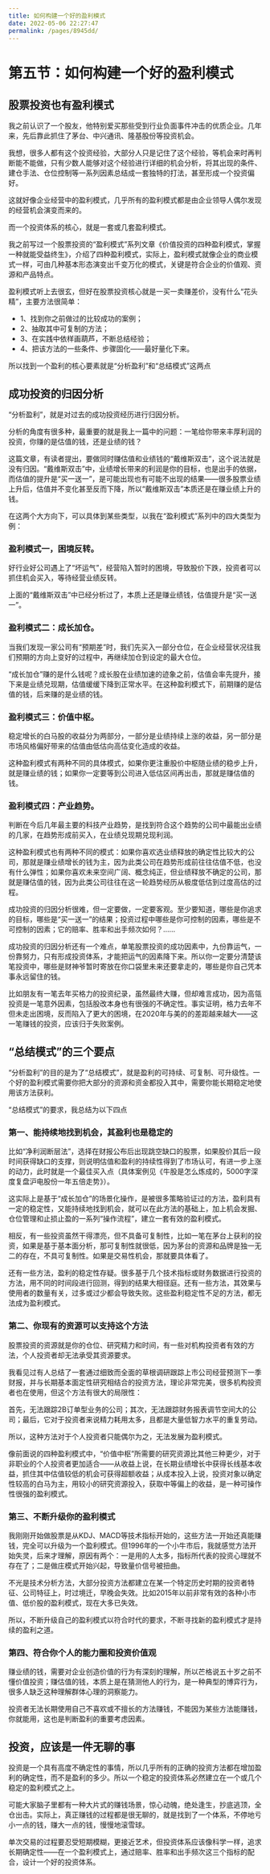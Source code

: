 ```yaml
---
title: 如何构建一个好的盈利模式
date: 2022-05-06 22:27:47
permalink: /pages/8945dd/
---
```

# 第五节：如何构建一个好的盈利模式

## 股票投资也有盈利模式


我之前认识了一个股友，他特别爱买那些受到行业负面事件冲击的优质企业。几年来，先后靠此抓住了茅台、中兴通讯、隆基股份等投资机会。

我想，很多人都有这个投资经验，大部分人只是记住了这个经验，等机会来时再判断能不能做，只有少数人能够对这个经验进行详细的机会分析，将其出现的条件、建仓手法、仓位控制等一系列因素总结成一套独特的打法，甚至形成一个投资偏好。

这就好像企业经营中的盈利模式，几乎所有的盈利模式都是由企业领导人偶尔发现的经营机会演变而来的。

而一个投资体系的核心，就是一套或几套盈利模式。

我之前写过一个股票投资的“盈利模式”系列文章《价值投资的四种盈利模式，掌握一种就能受益终生》，介绍了四种盈利模式，实际上，盈利模式就像企业的商业模式一样，可由几种基本形态演变出千变万化的模式，关键是符合企业的价值观、资源和产品特点。

盈利模式听上去很玄，但好在股票投资核心就是一买一卖赚差价，没有什么“花头精”，主要方法很简单：

- 1、找到你之前做过的比较成功的案例；
- 2、抽取其中可复制的方法；
- 3、在实践中依样画葫芦，不断总结经验；
- 4、把该方法的一些条件、步骤固化——最好量化下来。

所以找到一个盈利的核心要素就是“分析盈利”和“总结模式”这两点

## 成功投资的归因分析

“分析盈利”，就是对过去的成功投资经历进行归因分析。

分析的角度有很多种，最重要的就是我上一篇中的问题：一笔给你带来丰厚利润的投资，你赚的是估值的钱，还是业绩的钱？

这篇文章，有读者提出，要做同时赚估值和业绩钱的“戴维斯双击”，这个说法就是没有归因。“戴维斯双击”中，业绩增长带来的利润是你的目标，也是出手的依据，而估值的提升是“买一送一”，是可能出现也有可能不出现的结果——很多股票业绩上升后，估值并不变化甚至反而下降，所以“戴维斯双击”本质还是在赚业绩上升的钱。

在这两个大方向下，可以具体到某些类型，以我在“盈利模式”系列中的四大类型为例：

### 盈利模式一，困境反转。

好行业好公司遇上了“坏运气”，经营陷入暂时的困境，导致股价下跌，投资者可以抓住机会买入，等待经营业绩反转。

上面的“戴维斯双击”中已经分析过了，本质上还是赚业绩钱，估值提升是“买一送一”。

### 盈利模式二：成长加仓。

当我们发现一家公司有“预期差”时，我们先买入一部分仓位，在企业经营状况往我们预期的方向上变好的过程中，再继续加仓到设定的最大仓位。

“成长加仓”赚的是什么钱呢？成长股在业绩加速的迹象之前，估值会率先提升，接下来是业绩兑现期，估值缓缓下降到正常水平。在这种盈利模式下，前期赚的是估值的钱，后来赚的是业绩的钱。

### 盈利模式三：价值中枢。

稳定增长的白马股的收益分为两部分，一部分是业绩持续上涨的收益，另一部分是市场风格偏好带来的估值由低估向高估变化造成的收益。

这种盈利模式有两种不同的具体模式，如果你更注重股价中枢随业绩的稳步上升，就是赚业绩的钱；如果你一定要等到公司进入低估区间再出击，那就是赚估值的钱。

### 盈利模式四：产业趋势。

判断在今后几年最主要的科技产业趋势，是找到符合这个趋势的公司中最能出业绩的几家，在趋势形成前买入，在业绩兑现期兑现利润。

这种盈利模式也有两种不同的模式：如果你喜欢选业绩释放的确定性比较大的公司，那就是赚业绩增长的钱为主，因为此类公司在趋势形成前往往估值不低，也没有什么弹性；如果你喜欢未来空间广阔、概念纯正，但业绩释放不确定的公司，那就是赚估值的钱，因为此类公司往往在这一轮趋势经历从极度低估到过度高估的过程。

成功投资的归因分析很难，但一定要做，一定要客观。至少要知道，哪些是你追求的目标，哪些是“买一送一”的结果；投资过程中哪些是你可控制的因素，哪些是不可控制的因素；它的赔率、胜率和出手频次如何？……

成功投资的归因分析还有一个难点，单笔股票投资的成功因素中，九份靠运气，一份靠努力，只有形成投资体系，才能把运气的因素降下来。所以你一定要分清楚该笔投资中，哪些是财神爷暂时寄放在你口袋里未来还要拿走的，哪些是你自己凭本事永远留住的钱。

比如朋友有一笔去年买格力的投资纪录，虽然最终大赚，但却难言成功，因为高瓴投资是一笔意外因素，包括股改本身也有很强的不确定性。事实证明，格力去年不但未走出困境，反而陷入了更大的困境，在2020年与美的的差距越来越大——这一笔赚钱的投资，应该归于失败案例。

## “总结模式”的三个要点

“分析盈利”的目的是为了“总结模式”，就是盈利的可持续、可复制、可升级性。一个好的盈利模式需要你把大部分的资源和资金都投入其中，需要你能长期稳定地使用该方法获利。

“总结模式”的要求，我总结为以下四点

### 第一、能持续地找到机会，其盈利也是稳定的

比如“净利润断层法”，选择在财报公布后出现跳空缺口的股票，如果股价其后一段时间获得缺口的支撑，则说明估值和盈利的持续性得到了市场认可，有进一步上涨的动力，此时就是一个最佳买入点（具体案例见《牛股是怎么炼成的，5000字深度复盘沪电股份一年五倍走势》）。

这实际上是基于“成长加仓”的场景化操作，是被很多策略验证过的方法，盈利具有一定的稳定性，又能持续地找到机会，就可以在此方法的基础上，加上机会发掘、仓位管理和止损止盈的一系列“操作流程”，建立一套有效的盈利模式。

相反，有一些投资虽然干得漂亮，但不具备可复制性，比如一笔在茅台上获利的投资，如果是基于基本面分析，那可复制性就很低，因为茅台的资源和品牌是独一无二的存在，不具可复制性。如果是交易性机会，那就要具体看了。

还有一些方法，盈利的稳定性存疑。很多基于几个技术指标或财务数据进行投资的方法，用不同的时间段进行回测，得到的结果大相径庭。还有一些方法，其效果与使用者的数量有关，过多或过少都会导致失败。这些盈利稳定性不足的方法，都无法成为盈利模式。

### 第二、你现有的资源可以支持这个方法

股票投资的资源就是你的仓位、研究精力和时间，有一些对机构投资者有效的方法，个人投资者却无法承受其资源要求。

我看见过有人总结了一套通过细致而全面的草根调研跟踪上市公司经营预测下一季财报，并与长期基本面定性研究相结合的投资方法，理论非常完美，很多机构投资者也在使用，但这个方法有很大的局限性：

首先，无法跟踪2B订单型业务的公司；其次，无法跟踪财务报表调节空间大的公司；最后，它对于投资者来说精力耗用太多，且都是大量低智力水平的重复劳动。

所以，这种方法对于个人投资者只能偶尔为之，无法发展为盈利模式。

像前面说的四种盈利模式中，“价值中枢”所需要的研究资源比其他三种更少，对于非职业的个人投资者更加适合——从收益上说，在长期业绩增长中获得长线基本收益，抓住其中估值较低的机会可获得超额收益；从成本投入上说，投资对象以确定性较高的白马为主，用较小的研究资源投入，获取中等偏上的收益，是一种可操作性很强的盈利模式。

### 第三、不断升级你的盈利模式

我刚刚开始做股票是从KDJ、MACD等技术指标开始的，这些方法一开始还真能赚钱，完全可以升级为一个盈利模式。但1996年的一个小牛市后，我就感觉方法开始失灵，后来才理解，原因有两个：一是用的人太多，指标所代表的投资心理就不存在了；二是做庄模式开始兴起，导致量价信号被扭曲。

不光是技术分析方法，大部分投资方法都建立在某一个特定历史时期的投资者特征、公司特征上，时过境迁，早晚会失效。比如2015年以前非常有效的各种小市值、低价股的盈利模式，现在大多已失效。

所以，不断升级自己的盈利模式以符合时代的要求，不断寻找新的盈利模式才是持续的盈利之道。

### 第四、符合你个人的能力圈和投资价值观

赚业绩的钱，需要对企业创造价值的行为有深刻的理解，所以芒格说五十岁之前不懂价值投资；赚估值的钱，本质上是在猜测他人的行为，是一种典型的博弈行为，很多人缺乏这种理解群体心理的洞察能力。

投资者无法长期使用自己不喜欢或不擅长的方法赚钱，不能因为某些方法能赚钱，你就能用，这也是判断盈利的重要考虑因素。

## 投资，应该是一件无聊的事


投资是一个具有高度不确定性的事情，所以几乎所有的正确的投资方法都在增加盈利的确定性，而不是盈利的多少。所以一个稳定的投资体系必然建立在一个或几个稳定的盈利模式之上。

可能大家脑子里都有一种大片式的赚钱场景，惊心动魄，绝处逢生，抄底逃顶，全仓出击。实际上，真正赚钱的过程都是很无聊的，就是找到了一个体系，不停地亏小一点的钱，赚大一点的钱，慢慢地滚雪球。

单次交易的过程要忍受短期模糊，更接近艺术，但投资体系应该像科学一样，追求长期确定性——在一个盈利模式上，通过赔率、胜率和出手频次这三个指标的配合，设计一个好的投资体系。